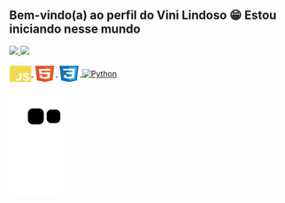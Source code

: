 ## Bem-vindo(a) ao perfil do Vini Lindoso 😁 Estou iniciando nesse mundo

 <div>
   <a href="https://github.com/vini-Lindoso">
   <img height="180em" src="https://github-readme-stats.vercel.app/api?username=vini-Lindoso&show_icons=true&theme=synthwave&include_all_commits=true&count_private=true"/>
   <img height="180em" src="[https://github-readme-stats.vercel.app/api/top-langs/?username=vini-Lindoso&layout=compact&langs_count=6&theme=tokyonight]"/>

</div>
<div style="display: inline_block"><br>
  <img align="center" alt="Js" height="30" width="40" src="https://raw.githubusercontent.com/devicons/devicon/master/icons/javascript/javascript-plain.svg">
  <img align="center" alt="HTML" height="30" width="40" src="https://raw.githubusercontent.com/devicons/devicon/master/icons/html5/html5-original.svg">
  <img align="center" alt="CSS" height="30" width="40" src="https://raw.githubusercontent.com/devicons/devicon/master/icons/css3/css3-original.svg">
  <img align="center" alt="Python" height="30" width="40" 
src="https://cdn.jsdelivr.net/gh/devicons/devicon/icons/python/python-original.svg" />
</div>
 
<div> 
 
  ![Snake animation](https://github.com/vini-Lindoso/vini-Lindoso/blob/output/github-contribution-grid-snake.svg)

</div>

